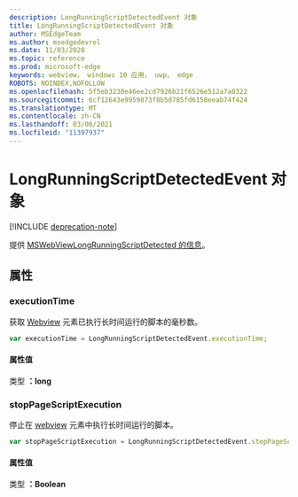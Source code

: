 ```yaml
---
description: LongRunningScriptDetectedEvent 对象
title: LongRunningScriptDetectedEvent 对象
author: MSEdgeTeam
ms.author: msedgedevrel
ms.date: 11/03/2020
ms.topic: reference
ms.prod: microsoft-edge
keywords: webview， windows 10 应用， uwp， edge
ROBOTS: NOINDEX,NOFOLLOW
ms.openlocfilehash: 5f5eb3230e46ee2cd7926b21f6526e512a7a0322
ms.sourcegitcommit: 6cf12643e9959873f8b5d785fd6158eeab74f424
ms.translationtype: MT
ms.contentlocale: zh-CN
ms.lasthandoff: 03/06/2021
ms.locfileid: "11397937"
---
```

# <a name="longrunningscriptdetectedevent-object"></a>LongRunningScriptDetectedEvent 对象  

[!INCLUDE [deprecation-note](../includes/deprecation-note.md)]  

提供 [MSWebViewLongRunningScriptDetected 的信息](../webview/index.md#mswebviewlongrunningscriptdetected)。  

## <a name="properties"></a>属性  

### <a name="executiontime"></a>executionTime  

获取 [Webview](../webview/index.md) 元素已执行长时间运行的脚本的毫秒数。  

```javascript
var executionTime = LongRunningScriptDetectedEvent.executionTime;
```  

#### <a name="property-value"></a>属性值  

类型 **：long**  

### <a name="stoppagescriptexecution"></a>stopPageScriptExecution  

停止在 [webview](../webview/index.md) 元素中执行长时间运行的脚本。  

```javascript
var stopPageScriptExecution = LongRunningScriptDetectedEvent.stopPageScriptExecution;
```  

#### <a name="property-value"></a>属性值  

类型 **：Boolean**  
